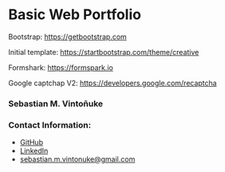 # Basic Web Portfolio

Bootstrap:
https://getbootstrap.com

Initial template:
https://startbootstrap.com/theme/creative

Formshark:
https://formspark.io

Google captchap V2:
https://developers.google.com/recaptcha

### Sebastian M. Vintoñuke
### Contact Information:

- [GitHub](https://github.com/SebastianVintonuke)
- [LinkedIn](https://www.linkedin.com/in/sebastian-vintoñuke-7ab06a161/)
- sebastian.m.vintonuke@gmail.com
